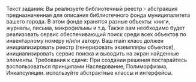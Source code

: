 Текст задания:
Вы реализуете библиотечный реестр - абстракция предназначенная для описания библиотечного фонда муниципалитета вашего города. В этом фонде хранятся разные объекты: книги, журналы, письма, микрофильмы и т.д. Также вам необходимо будет реализовать сервис обеспечивающий поиск среди всех объектов по инвентарному номеру и/или автору. Ваш main класс должен инициализировать реестр (генерировать экземпляры объектов), инициализировать сервис поиска и выводить на экран найденные элементы.
Требования к сдаче: 
При создании решения постарайтесь воспользоваться принципами Наследование, Полиморфизма, Инкапсуляции. используйте абстрактные классы и интерфейсы.
